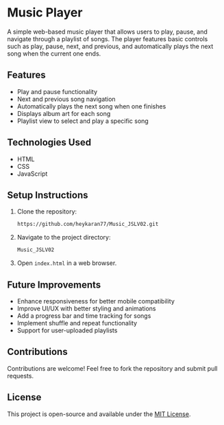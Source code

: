 # Music Player

A simple web-based music player that allows users to play, pause, and navigate through a playlist of songs. The player features basic controls such as play, pause, next, and previous, and automatically plays the next song when the current one ends.

## Features

- Play and pause functionality
- Next and previous song navigation
- Automatically plays the next song when one finishes
- Displays album art for each song
- Playlist view to select and play a specific song

## Technologies Used

- HTML
- CSS
- JavaScript

## Setup Instructions

1. Clone the repository:
   ```sh
   https://github.com/heykaran77/Music_JSLV02.git
   ```
2. Navigate to the project directory:
   ```sh
   Music_JSLV02
   ```
3. Open `index.html` in a web browser.

## Future Improvements

- Enhance responsiveness for better mobile compatibility
- Improve UI/UX with better styling and animations
- Add a progress bar and time tracking for songs
- Implement shuffle and repeat functionality
- Support for user-uploaded playlists

## Contributions

Contributions are welcome! Feel free to fork the repository and submit pull requests.

## License

This project is open-source and available under the [MIT License](LICENSE).
